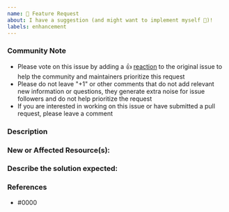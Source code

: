 ```yaml
---
name: 🚀 Feature Request
about: I have a suggestion (and might want to implement myself 🙂)!
labels: enhancement
---
```


<!--- Please keep this note for the community --->

### Community Note

* Please vote on this issue by adding a 👍 [reaction](https://blog.github.com/2016-03-10-add-reactions-to-pull-requests-issues-and-comments/) to the original issue to help the community and maintainers prioritize this request
* Please do not leave "+1" or other comments that do not add relevant new information or questions, they generate extra noise for issue followers and do not help prioritize the request
* If you are interested in working on this issue or have submitted a pull request, please leave a comment

<!--- Thank you for keeping this note for the community --->

### Description

<!--- Please leave a helpful description of the feature request here. --->

### New or Affected Resource(s):

<!--- Please list the new or affected resources and data sources. --->

### Describe the solution expected:

<!--- A clear and concise description of what you want to happen. -->

### References

<!---
Information about referencing Github Issues: https://help.github.com/articles/basic-writing-and-formatting-syntax/#referencing-issues-and-pull-requests

Are there any other GitHub issues (open or closed) or pull requests that should be linked here? Vendor blog posts or documentation? For example:

--->

* #0000